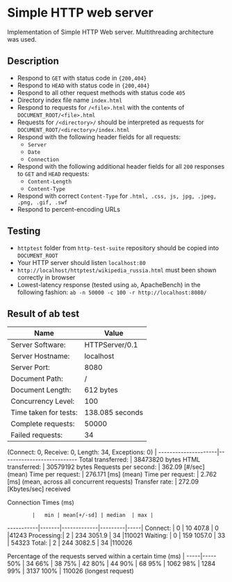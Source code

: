 Simple HTTP web server
=====================

Implementation of Simple HTTP Web server. Multithreading architecture was used.

## Description ##

* Respond to `GET` with status code in `{200,404}`
* Respond to `HEAD` with status code in `{200,404}`
* Respond to all other request methods with status code `405`
* Directory index file name `index.html`
* Respond to requests for `/<file>.html` with the contents of `DOCUMENT_ROOT/<file>.html`
* Requests for `/<directory>/` should be interpreted as requests for `DOCUMENT_ROOT/<directory>/index.html`
* Respond with the following header fields for all requests:
  * `Server`
  * `Date`
  * `Connection`
* Respond with the following additional header fields for all `200` responses to `GET` and `HEAD` requests:
  * `Content-Length`
  * `Content-Type`
* Respond with correct `Content-Type` for `.html, .css, js, jpg, .jpeg, .png, .gif, .swf`
* Respond to percent-encoding URLs


## Testing ##

* `httptest` folder from `http-test-suite` repository should be copied into `DOCUMENT_ROOT`
* Your HTTP server should listen `localhost:80`
* `http://localhost/httptest/wikipedia_russia.html` must been shown correctly in browser
* Lowest-latency response (tested using `ab`, ApacheBench) in the following fashion: `ab -n 50000 -c 100 -r http://localhost:8080/`


## Result of ab test ##
  Name                | Value
----------------------|-----------------
  Server Software:    |    HTTPServer/0.1
 Server Hostname:    |    localhost
 Server Port:        |    8080
 Document Path:      |   /
 Document Length:    |    612 bytes
 Concurrency Level:  |    100
 Time taken for tests:|   138.085 seconds
 Complete requests:   |  50000
 Failed requests:     |   34

(Connect: 0, Receive: 0, Length: 34, Exceptions: 0)
                      |
 ---------------------|---------------------------
 Total transferred:   |  38473820 bytes
 HTML transferred:    |   30579192 bytes
 Requests per second: |   362.09 [#/sec] (mean)
 Time per request:    |   276.171 [ms] (mean)
 Time per request:    |   2.762 [ms] (mean, across all concurrent requests)
 Transfer rate:       |   272.09 [Kbytes/sec] received

 Connection Times (ms)
 
            |   min | mean[+/-sd] | median  | max |
 -----------|-------|-------------|---------|-----|
 Connect:   |    0  | 10 407.8    |  0      |41243
 Processing:|    2  | 234 3051.9  |  34     |110021
 Waiting:   |    0  | 159 1057.0  | 33      | 54323
 Total:     |    2  | 244 3082.5  |  34     |110026

Percentage of the requests served within a certain time (ms)
       |
  -----|-----
  50%  |   34
  66%  |   38
  75%  |   42
  80%  |   44
  90%  |   68
  95%  | 1062
  98%  | 1284
  99%  | 3137
  100% | 110026 (longest request)
